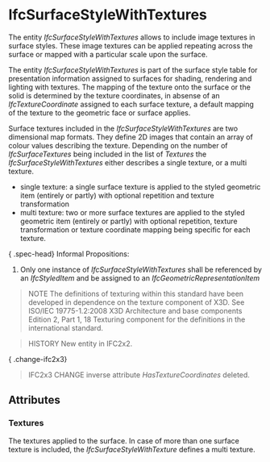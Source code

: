 # IfcSurfaceStyleWithTextures

The entity _IfcSurfaceStyleWithTextures_ allows to include image textures in surface styles. These image textures can be applied repeating across the surface or mapped with a particular scale upon the surface.

The entity _IfcSurfaceStyleWithTextures_ is part of the surface style table for presentation information assigned to surfaces for shading, rendering and lighting with textures. The mapping of the texture onto the surface or the solid is determined by the texture coordinates, in absense of an _IfcTextureCoordinate_ assigned to each surface texture, a default mapping of the texture to the geometric face or surface applies.

Surface textures included in the _IfcSurfaceStyleWithTextures_ are two dimensional map formats. They define 2D images that contain an array of colour values describing the texture. Depending on the number of _IfcSurfaceTextures_ being included in the list of _Textures_ the _IfcSurfaceStyleWithTextures_ either describes a single texture, or a multi texture.

* single texture: a single surface texture is applied to the styled geometric item (entirely or partly) with optional repetition and texture transformation
* multi texture: two or more surface textures are applied to the styled geometric item (entirely or partly) with optional repetition, texture transformation or texture coordinate mapping being specific for each texture.

{ .spec-head}
Informal Propositions:

1. Only one instance of _IfcSurfaceStyleWithTextures_ shall be referenced by an _IfcStyledItem_ and be assigned to an _IfcGeometricRepresentationItem_

> NOTE  The definitions of texturing within this standard have been developed in dependence on the texture component of X3D. See ISO/IEC 19775-1.2:2008 X3D Architecture and base components Edition 2, Part 1, 18 Texturing component for the definitions in the international standard.

> HISTORY  New entity in IFC2x2.

{ .change-ifc2x3}
> IFC2x3 CHANGE  inverse attribute _HasTextureCoordinates_ deleted.

## Attributes

### Textures
The textures applied to the surface. In case of more than one surface texture is included, the _IfcSurfaceStyleWithTexture_ defines a multi texture.
